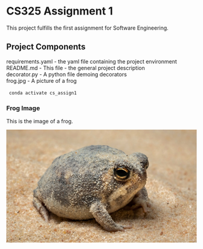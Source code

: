 # CS325 Assignment 1
This project fulfills the first assignment for Software Engineering.

## Project Components
requirements.yaml - the yaml file containing the project environment  
README.md - This file - the general project description  
decorator.py - A python file demoing decorators  
frog.jpg - A picture of a frog

<code> conda activate cs_assign1 </code>

### Frog Image
This is the image of a frog.

![An image of a frog](frog.jpg)
